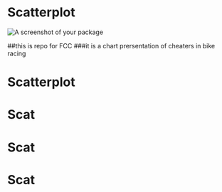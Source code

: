 # Scatterplot
![A screenshot of your package](https://f.cloud.github.com/assets/69169/2290250/c35d867a-a017-11e3-86be-cd7c5bf3ff9b.gif)

##this is repo for FCC
###it is a chart prersentation of cheaters in bike racing 
# Scatterplot
# Scat
# Scat
# Scat

